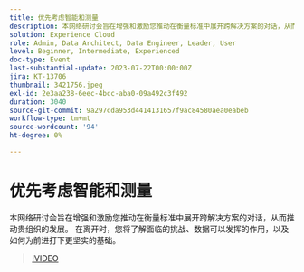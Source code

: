 ```yaml
---
title: 优先考虑智能和测量
description: 本网络研讨会旨在增强和激励您推动在衡量标准中展开跨解决方案的对话，从而推动贵组织的发展。 在离开时，您将了解面临的挑战、数据可以发挥的作用，以及如何为前进打下更坚实的基础。
solution: Experience Cloud
role: Admin, Data Architect, Data Engineer, Leader, User
level: Beginner, Intermediate, Experienced
doc-type: Event
last-substantial-update: 2023-07-22T00:00:00Z
jira: KT-13706
thumbnail: 3421756.jpeg
exl-id: 2e3aa238-6eec-4bcc-aba0-09a492c3f492
duration: 3040
source-git-commit: 9a297cda953d4414131657f9ac84580aea0eabeb
workflow-type: tm+mt
source-wordcount: '94'
ht-degree: 0%

---
```


# 优先考虑智能和测量

本网络研讨会旨在增强和激励您推动在衡量标准中展开跨解决方案的对话，从而推动贵组织的发展。 在离开时，您将了解面临的挑战、数据可以发挥的作用，以及如何为前进打下更坚实的基础。

>[!VIDEO](https://video.tv.adobe.com/v/3421756/?learn=on)
